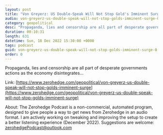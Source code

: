 ```yaml
---
layout: post
title: "Von Greyerz: US Double-Speak Will Not Stop Gold's Imminent Surge"
audio: von-greyerz-us-double-speak-will-not-stop-golds-imminent-surge-0
category: geopolitical
desc: "Propaganda, lies and censorship are all part of desperate governments actions as the economy disintegrates..."
duration: 00:10:31
length: 631
datetime: Sun, 18 Dec 2022 15:30:00 +0000
tags: podcast
guid: von-greyerz-us-double-speak-will-not-stop-golds-imminent-surge-0
order: 0
---
```

Propaganda, lies and censorship are all part of desperate governments actions as the economy disintegrates...

Link: [https://www.zerohedge.com/geopolitical/von-greyerz-us-double-speak-will-not-stop-golds-imminent-surge](https://www.zerohedge.com/geopolitical/von-greyerz-us-double-speak-will-not-stop-golds-imminent-surge)

About: The Zerohedge Podcast is a non-commercial, automated program, designed to give people a way to get news from Zerohedge in an audio format.  I am actively working on tweaking and improving the setup to create a better listening experience (December 2022).  Suggestions are welcome: [zerohedgePodcast@outlook.com](mailto:zerohedgePodcast@outlook.com)